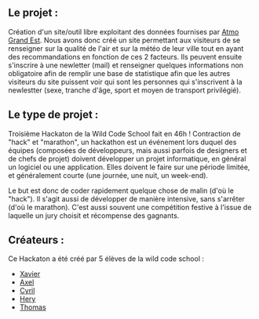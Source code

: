 ## Le projet :
Création d'un site/outil libre exploitant des données fournises par [Atmo Grand Est](http://www.atmo-grandest.eu/).
Nous avons donc créé un site permettant aux visiteurs de se renseigner sur la qualité de l'air et sur la météo de leur ville tout en ayant des recommandations en fonction de ces 2 facteurs.
Ils peuvent ensuite s'inscrire à une newletter (mail) et renseigner quelques informations non obligatoire afin de remplir une base de statistique afin que les autres visiteurs du site puissent voir qui sont les personnes qui s'inscrivent à la newlestter (sexe, tranche d'âge, sport et moyen de transport privilégié).

## Le type de projet :
Troisième Hackaton de la Wild Code School fait en 46h !
Contraction de "hack" et "marathon", un hackathon est un événement lors duquel des équipes (composées de développeurs, mais aussi parfois de designers et de chefs de projet) doivent développer un projet informatique, en général un logiciel ou une application. Elles doivent le faire sur une période limitée, et généralement courte (une journée, une nuit, un week-end).

Le but est donc de coder rapidement quelque chose de malin (d'où le "hack"). Il s'agit aussi de développer de manière intensive, sans s'arrêter (d'où le marathon). C'est aussi souvent une compétition festive à l'issue de laquelle un jury choisit et récompense des gagnants.

## Créateurs :
Ce Hackaton a été créé par 5 élèves de la wild code school :
* [Xavier](https://github.com/xvrlng)
* [Axel](https://github.com/AxelFertinel)
* [Cyril](https://github.com/m0rsak)
* [Hery](https://github.com/Hery-Rs)
* [Thomas](https://github.com/saphir88/)
